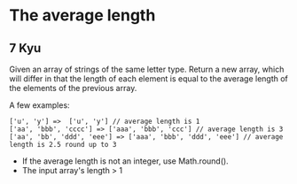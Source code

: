 # The average length
## 7 Kyu

Given an array of strings of the same letter type. Return a new array, which will differ in that the length of each element is equal to the average length of the elements of the previous array.

A few examples:
```
['u', 'y'] =>  ['u', 'y'] // average length is 1
['aa', 'bbb', 'cccc'] => ['aaa', 'bbb', 'ccc'] // average length is 3
['aa', 'bb', 'ddd', 'eee'] => ['aaa', 'bbb', 'ddd', 'eee'] // average length is 2.5 round up to 3
```

- If the average length is not an integer, use Math.round().
- The input array's length > 1


